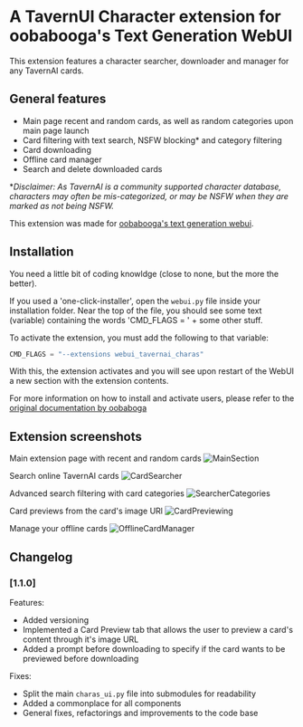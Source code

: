 # A TavernUI Character extension for oobabooga's Text Generation WebUI

This extension features a character searcher, downloader and manager for any TavernAI
cards.

## General features
- Main page recent and random cards, as well as random categories upon main page launch
- Card filtering with text search, NSFW blocking* and category filtering
- Card downloading
- Offline card manager
- Search and delete downloaded cards

**Disclaimer: As TavernAI is a community supported character database, characters may often be mis-categorized, or may be NSFW when they are marked as not being NSFW.*

This extension was made for [oobabooga's text generation webui](https://github.com/oobabooga/text-generation-webui).

## Installation
You need a little bit of coding knowldge (close to none, but the more the better).

If you used a 'one-click-installer', open the `webui.py` file inside your installation folder. Near the top of the file, you should see some text (variable) containing the words 'CMD_FLAGS = ' + some other stuff. 

To activate the extension, you must add the following to that variable:
```py
CMD_FLAGS = "--extensions webui_tavernai_charas"
```

With this, the extension activates and you will see upon restart of the WebUI a new section with the extension contents.

For more information on how to install and activate users, please refer to the [original documentation by oobaboga](https://github.com/oobabooga/text-generation-webui/blob/main/docs/Extensions.md)

## Extension screenshots

Main extension page with recent and random cards
![MainSection](https://raw.githubusercontent.com/SkinnyDevi/webui_tavernai_charas/master/docs/main-online.png)

Search online TavernAI cards
![CardSearcher](https://raw.githubusercontent.com/SkinnyDevi/webui_tavernai_charas/master/docs/main-searcher.png)

Advanced search filtering with card categories
![SearcherCategories](https://raw.githubusercontent.com/SkinnyDevi/webui_tavernai_charas/master/docs/searcher-categories.png)

Card previews from the card's image URl
![CardPreviewing](https://raw.githubusercontent.com/SkinnyDevi/webui_tavernai_charas/master/docs/card-previewer.png)

Manage your offline cards
![OfflineCardManager](https://raw.githubusercontent.com/SkinnyDevi/webui_tavernai_charas/master/docs/offline-cards.png)


## Changelog

### [1.1.0]
Features:
- Added versioning
- Implemented a Card Preview tab that allows the user to preview a card's content through it's image URL
- Added a prompt before downloading to specify if the card wants to be previewed before downloading

Fixes:
* Split the main `charas_ui.py` file into submodules for readability
* Added a commonplace for all components
* General fixes, refactorings and improvements to the code base